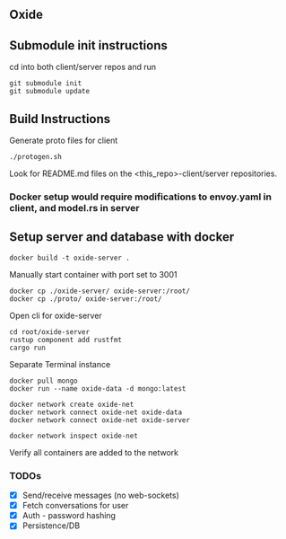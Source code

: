 ## Oxide

## Submodule init instructions
cd into both client/server repos and run
    
    git submodule init
    git submodule update
    
## Build Instructions
Generate proto files for client

    ./protogen.sh
Look for README.md files on the <this_repo>-client/server repositories.


### Docker setup would require modifications to envoy.yaml in client, and model.rs in server
## Setup server and database with docker

    docker build -t oxide-server .

Manually start container with port set to 3001

    docker cp ./oxide-server/ oxide-server:/root/
    docker cp ./proto/ oxide-server:/root/

Open cli for oxide-server

    cd root/oxide-server
    rustup component add rustfmt
    cargo run

Separate Terminal instance

    docker pull mongo
    docker run --name oxide-data -d mongo:latest

    docker network create oxide-net
    docker network connect oxide-net oxide-data
    docker network connect oxide-net oxide-server

    docker network inspect oxide-net
Verify all containers are added to the network

### TODOs
- [x] Send/receive messages (no web-sockets)
- [x] Fetch conversations for user
- [x] Auth - password hashing
- [x] Persistence/DB
